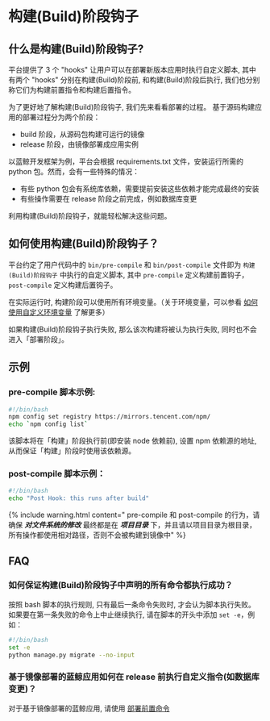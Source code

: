 # 构建(Build)阶段钩子

## 什么是构建(Build)阶段钩子?

平台提供了 3 个 "hooks" 让用户可以在部署新版本应用时执行自定义脚本, 其中有两个 "hooks" 分别在构建(Build)阶段前, 和构建(Build)阶段后执行, 我们也分别称它们为构建前置指令和构建后置指令。

为了更好地了解构建(Build)阶段钩子, 我们先来看看部署的过程。
基于源码构建应用的部署过程分为两个阶段：

- build 阶段，从源码包构建可运行的镜像
- release 阶段，由镜像部署成应用实例

以蓝鲸开发框架为例，平台会根据 requirements.txt 文件，安装运行所需的 python 包。然而，会有一些特殊的情况：

- 有些 python 包会有系统库依赖，需要提前安装这些依赖才能完成最终的安装
- 有些操作需要在 release 阶段之前完成，例如数据库变更

利用构建(Build)阶段钩子，就能轻松解决这些问题。

## 如何使用构建(Build)阶段钩子？

平台约定了用户代码中的 `bin/pre-compile` 和 `bin/post-compile` 文件即为 `构建(Build)阶段钩子` 中执行的自定义脚本, 其中 `pre-compile` 定义构建前置钩子，`post-compile` 定义构建后置钩子。

在实际运行时, 构建阶段可以使用所有环境变量。（关于环境变量，可以参看 [如何使用自定义环境变量](./custom_configvars.md) 了解更多）

如果构建(Build)阶段钩子执行失败, 那么该次构建将被认为执行失败, 同时也不会进入「部署阶段」。

## 示例

### pre-compile 脚本示例:

```bash
#!/bin/bash
npm config set registry https://mirrors.tencent.com/npm/
echo `npm config list`
```

该脚本将在「构建」阶段执行前(即安装 node 依赖前), 设置 npm 依赖源的地址, 从而保证「构建」阶段时使用该依赖源。

### post-compile 脚本示例：

```bash
#!/bin/bash
echo "Post Hook: this runs after build"
```

{% include warning.html content=" pre-compile 和 post-compile 的行为，请确保 ***对文件系统的修改*** 最终都是在 ***项目目录*** 下，并且请以项目目录为根目录，所有操作都使用相对路径，否则不会被构建到镜像中" %}

## FAQ

### 如何保证构建(Build)阶段钩子中声明的所有命令都执行成功？

按照 bash 脚本的执行规则, 只有最后一条命令失败时, 才会认为脚本执行失败。如果要在第一条失败的命令上中止继续执行, 请在脚本的开头中添加 `set -e`，例如：

```bash
#!/bin/bash
set -e
python manage.py migrate --no-input
```

### 基于镜像部署的蓝鲸应用如何在 release 前执行自定义指令(如数据库变更)？

对于基于镜像部署的蓝鲸应用, 请使用 [部署前置命令](./release_hooks.md)
